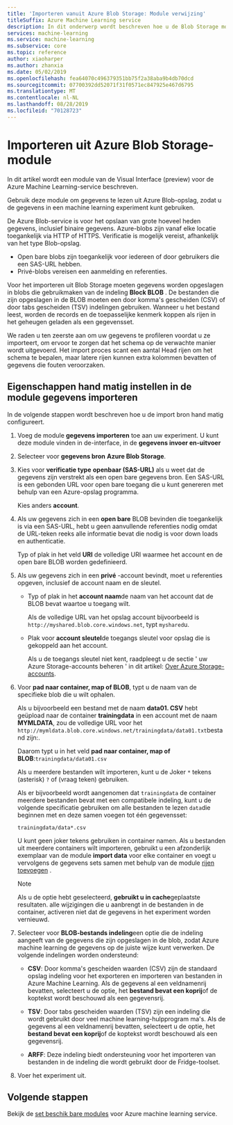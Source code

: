 ```yaml
---
title: 'Importeren vanuit Azure Blob Storage: Module verwijzing'
titleSuffix: Azure Machine Learning service
description: In dit onderwerp wordt beschreven hoe u de Blob Storage module importeren uit Azure gebruikt in Azure Machine Learning-service om gegevens te lezen uit Azure Blob-opslag, zodat u de gegevens in een machine learning experiment kunt gebruiken.
services: machine-learning
ms.service: machine-learning
ms.subservice: core
ms.topic: reference
author: xiaoharper
ms.author: zhanxia
ms.date: 05/02/2019
ms.openlocfilehash: fea64070c496379351bb75f2a38aba9b4db70dcd
ms.sourcegitcommit: 07700392dd52071f31f0571ec847925e467d6795
ms.translationtype: MT
ms.contentlocale: nl-NL
ms.lasthandoff: 08/28/2019
ms.locfileid: "70128723"
---
```

# <a name="import-from-azure-blob-storage-module"></a>Importeren uit Azure Blob Storage-module

In dit artikel wordt een module van de Visual Interface (preview) voor de Azure Machine Learning-service beschreven.

Gebruik deze module om gegevens te lezen uit Azure Blob-opslag, zodat u de gegevens in een machine learning experiment kunt gebruiken.  

De Azure Blob-service is voor het opslaan van grote hoeveel heden gegevens, inclusief binaire gegevens. Azure-blobs zijn vanaf elke locatie toegankelijk via HTTP of HTTPS. Verificatie is mogelijk vereist, afhankelijk van het type Blob-opslag. 

- Open bare blobs zijn toegankelijk voor iedereen of door gebruikers die een SAS-URL hebben.
- Privé-blobs vereisen een aanmelding en referenties.

Voor het importeren uit Blob Storage moeten gegevens worden opgeslagen in blobs die gebruikmaken van de indeling **Block BLOB** . De bestanden die zijn opgeslagen in de BLOB moeten een door komma's gescheiden (CSV) of door tabs gescheiden (TSV) indelingen gebruiken. Wanneer u het bestand leest, worden de records en de toepasselijke kenmerk koppen als rijen in het geheugen geladen als een gegevensset.


We raden u ten zeerste aan om uw gegevens te profileren voordat u ze importeert, om ervoor te zorgen dat het schema op de verwachte manier wordt uitgevoerd. Het import proces scant een aantal Head rijen om het schema te bepalen, maar latere rijen kunnen extra kolommen bevatten of gegevens die fouten veroorzaken.



## <a name="manually-set-properties-in-the-import-data-module"></a>Eigenschappen hand matig instellen in de module gegevens importeren

In de volgende stappen wordt beschreven hoe u de import bron hand matig configureert.

1. Voeg de module **gegevens importeren** toe aan uw experiment. U kunt deze module vinden in de-interface, in de **gegevens invoer en-uitvoer**

2. Selecteer voor **gegevens bron** **Azure Blob Storage**.

3. Kies voor **verificatie type** **openbaar (SAS-URL)** als u weet dat de gegevens zijn verstrekt als een open bare gegevens bron. Een SAS-URL is een gebonden URL voor open bare toegang die u kunt genereren met behulp van een Azure-opslag programma.

    Kies anders **account**.

4. Als uw gegevens zich in een **open bare** BLOB bevinden die toegankelijk is via een SAS-URL, hebt u geen aanvullende referenties nodig omdat de URL-teken reeks alle informatie bevat die nodig is voor down loads en authenticatie.

    Typ of plak in het veld **URI** de volledige URI waarmee het account en de open bare BLOB worden gedefinieerd.



5. Als uw gegevens zich in een **privé** -account bevindt, moet u referenties opgeven, inclusief de account naam en de sleutel.

    - Typ of plak in het **account naam**de naam van het account dat de BLOB bevat waartoe u toegang wilt.

        Als de volledige URL van het opslag account bijvoorbeeld is `http://myshared.blob.core.windows.net`, typt `myshared`u.

    - Plak voor **account sleutel**de toegangs sleutel voor opslag die is gekoppeld aan het account.

        Als u de toegangs sleutel niet kent, raadpleegt u de sectie ' uw Azure Storage-accounts beheren ' in dit artikel: [Over Azure Storage-accounts](https://docs.microsoft.com/azure/storage/storage-create-storage-account).

6. Voor **pad naar container, map of BLOB**, typt u de naam van de specifieke blob die u wilt ophalen.

    Als u bijvoorbeeld een bestand met de naam **data01. CSV** hebt geüpload naar de container **trainingdata** in een account met de naam **MYMLDATA**, zou de volledige URL voor het `http://mymldata.blob.core.windows.net/trainingdata/data01.txt`bestand zijn:.

    Daarom typt u in het veld **pad naar container, map of BLOB**:`trainingdata/data01.csv`

    Als u meerdere bestanden wilt importeren, kunt u de Joker `*` tekens (asterisk) `?` of (vraag teken) gebruiken.

    Als er bijvoorbeeld wordt aangenomen dat `trainingdata` de container meerdere bestanden bevat met een compatibele indeling, kunt u de volgende specificatie gebruiken om alle bestanden te lezen `data`die beginnen met en deze samen voegen tot één gegevensset:

    `trainingdata/data*.csv`

    U kunt geen joker tekens gebruiken in container namen. Als u bestanden uit meerdere containers wilt importeren, gebruikt u een afzonderlijk exemplaar van de module **import data** voor elke container en voegt u vervolgens de gegevens sets samen met behulp van de module [rijen toevoegen](./add-rows.md) .

    > [!NOTE]
    > Als u de optie hebt geselecteerd, **gebruikt u in cache**geplaatste resultaten. alle wijzigingen die u aanbrengt in de bestanden in de container, activeren niet dat de gegevens in het experiment worden vernieuwd.

7. Selecteer voor **BLOB-bestands indeling**een optie die de indeling aangeeft van de gegevens die zijn opgeslagen in de blob, zodat Azure machine learning de gegevens op de juiste wijze kunt verwerken. De volgende indelingen worden ondersteund:

    - **CSV**: Door komma's gescheiden waarden (CSV) zijn de standaard opslag indeling voor het exporteren en importeren van bestanden in Azure Machine Learning. Als de gegevens al een veldnamenrij bevatten, selecteert u de optie, het **bestand bevat een koprij**of de koptekst wordt beschouwd als een gegevensrij.

       

    - **TSV**: Door tabs gescheiden waarden (TSV) zijn een indeling die wordt gebruikt door veel machine learning-hulpprogram ma's. Als de gegevens al een veldnamenrij bevatten, selecteert u de optie, het **bestand bevat een koprij**of de koptekst wordt beschouwd als een gegevensrij.

       

    - **ARFF**: Deze indeling biedt ondersteuning voor het importeren van bestanden in de indeling die wordt gebruikt door de Fridge-toolset. 

   

8. Voer het experiment uit.


## <a name="next-steps"></a>Volgende stappen

Bekijk de [set beschik bare modules](module-reference.md) voor Azure machine learning service. 